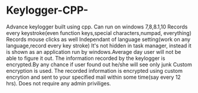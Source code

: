 # Keylogger-CPP-
Advance keylogger built using cpp.
Can run on windows 7,8,8.1,10
Records every keystroke(even function keys,special characters,numpad, everything)
Records mouse clicks as well
Independant of language setting(work on any language,record every key stroke)
It's not hidden in task manager, instead it is shown as an application run by windows.Average day user will not be able to figure it out.
The information recorded by the keylogger is encrypted.By any chance if user found out he/she will see only junk
Custom encryption is used.
The recorded information is encrypted using custom encrytion and sent to your specified mail within some time(say every 12 hrs).
Does not require any admin priviliges.

